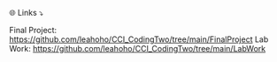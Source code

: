 🌐 Links ⤵️

Final Project: https://github.com/leahoho/CCI_CodingTwo/tree/main/FinalProject
Lab Work: https://github.com/leahoho/CCI_CodingTwo/tree/main/LabWork
